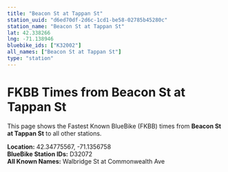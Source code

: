 ```yaml
---
title: "Beacon St at Tappan St"
station_uuid: "d6ed70df-2d6c-1cd1-be58-02785b45280c"
station_name: "Beacon St at Tappan St"
lat: 42.338266
lng: -71.138946
bluebike_ids: ["K32002"]
all_names: ["Beacon St at Tappan St"]
type: "station"
---
```


# FKBB Times from Beacon St at Tappan St

This page shows the Fastest Known BlueBike (FKBB) times from **Beacon St at Tappan St** to all other stations.

**Location:** 42.34775567, -71.1356758  
**BlueBike Station IDs:** D32072  
**All Known Names:** Walbridge St at Commonwealth Ave

